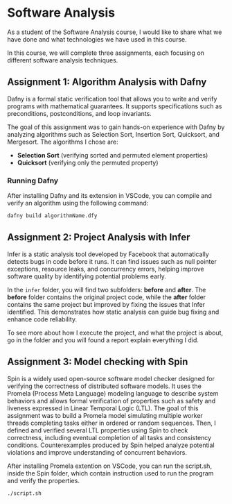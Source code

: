 # Software Analysis

As a student of the Software Analysis course, I would like to share what we have done and what technologies we have used in this course.  

In this course, we will complete three assignments, each focusing on different software analysis techniques.

## Assignment 1: Algorithm Analysis with Dafny

Dafny is a formal static verification tool that allows you to write and verify programs with mathematical guarantees. It supports specifications such as preconditions, postconditions, and loop invariants.  

The goal of this assignment was to gain hands-on experience with Dafny by analyzing algorithms such as Selection Sort, Insertion Sort, Quicksort, and Mergesort. The algorithms I chose are:

- **Selection Sort** (verifying sorted and permuted element properties)  
- **Quicksort** (verifying only the permuted property)  

### Running Dafny

After installing Dafny and its extension in VSCode, you can compile and verify an algorithm using the following command:

```sh
dafny build algorithmName.dfy
```
 
## Assignment 2: Project Analysis with Infer

Infer is a static analysis tool developed by Facebook that automatically detects bugs in code before it runs. It can find issues such as null pointer exceptions, resource leaks, and concurrency errors, helping improve software quality by identifying potential problems early.

In the `infer` folder, you will find two subfolders: **before** and **after**. The **before** folder contains the original project code, while the **after** folder contains the same project but improved by fixing the issues that Infer identified. This demonstrates how static analysis can guide bug fixing and enhance code reliability.

To see more about how I execute the project, and what the project is about, go in the folder and you will found a report explain everything I did.


## Assignment 3: Model checking with Spin

Spin is a widely used open-source software model checker designed for verifying the correctness of distributed software models. It uses the Promela (Process Meta Language) modeling language to describe system behaviors and allows formal verification of properties such as safety and liveness expressed in Linear Temporal Logic (LTL).
The goal of this assignment was to build a Promela model simulating multiple worker threads completing tasks either in ordered or random sequences. Then, I defined and verified several LTL properties using Spin to check correctness, including eventual completion of all tasks and consistency conditions. Counterexamples produced by Spin helped analyze potential violations and improve understanding of concurrent behaviors.

After installing Promela extention on VSCode, you can run the script.sh, inside the Spin folder, which contain instruction used to run the program and verify the properties.
```sh
./script.sh
```

